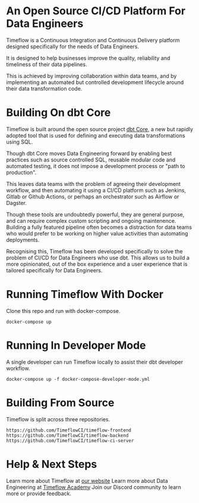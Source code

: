 # An Open Source CI/CD Platform For Data Engineers

Timeflow is a Continuous Integration and Continuous Delivery platform designed specifically for the needs of Data Engineers.

It is designed to help businesses improve the quality, reliability and timeliness of their data pipelines.

This is achieved by improving collaboration within data teams, and by implementing an automated but controlled development lifecycle around their data transformation code.

# Building On dbt Core

Timeflow is built around the open source project [dbt Core](https://github.com/dbt-labs/dbt-core), a new but rapidly adopted tool that is used for defining and executing data transformations using SQL.

Though dbt Core moves Data Engineering forward by enabling best practices such as source controlled SQL, reusable modular code and automated testing, it does not impose a development process or "path to production".

This leaves data teams with the problem of agreeing their development workflow, and then automating it using a CI/CD platform such as Jenkins, Gitlab or Github Actions, or perhaps an orchestrator such as Airflow or Dagster.

Though these tools are undoubtedly powerful, they are general purpose, and can require complex custom scripting and ongoing maintenence. Building a fully featured pipeline often becomes a distraction for data teams who would prefer to be working on higher value activities than automating deployments.

Recognising this, Timeflow has been developed specifically to solve the problem of CI/CD for Data Engineers who use dbt. This allows us to build a more opinionated, out of the box experience and a user experience that is tailored specifically for Data Engineers.

# Running Timeflow With Docker

Clone this repo and run with docker-compose.

```
docker-compose up
```


# Running In Developer Mode

A single developer can run Timeflow locally to assist their dbt developer workflow.

```
docker-compose up -f docker-compose-developer-mode.yml
```

# Building From Source

Timeflow is split across three repositories.  

```
https://github.com/TimeflowCI/timeflow-frontend
https://github.com/TimeflowCI/timeflow-backend
https://github.com/TimeflowCI/timeflow-ci-server
```

# Help & Next Steps

Learn more about Timeflow at [our website](https://timeflow.systems)
Learn more about Data Engineering at [Timeflow Academy](https://timeflow.academy)
Join our Discord community to learn more or provide feedback.  
